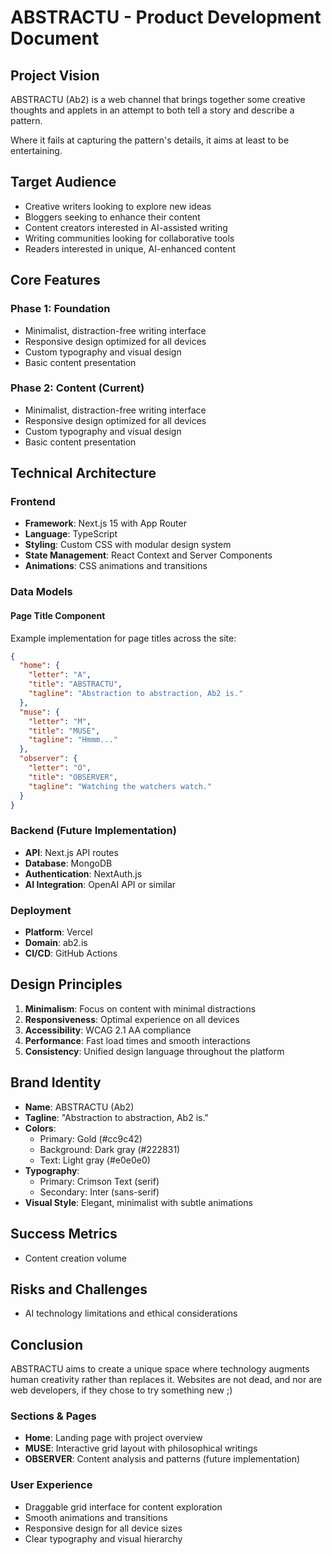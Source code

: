 # ABSTRACTU - Product Development Document

## Project Vision

ABSTRACTU (Ab2) is a web channel that brings together some creative thoughts and applets
in an attempt to both tell a story and describe a pattern.

Where it fails at capturing the pattern's details, it aims at least to be entertaining.

## Target Audience

- Creative writers looking to explore new ideas
- Bloggers seeking to enhance their content
- Content creators interested in AI-assisted writing
- Writing communities looking for collaborative tools
- Readers interested in unique, AI-enhanced content

## Core Features

### Phase 1: Foundation
- Minimalist, distraction-free writing interface
- Responsive design optimized for all devices
- Custom typography and visual design
- Basic content presentation

### Phase 2: Content (Current)
- Minimalist, distraction-free writing interface
- Responsive design optimized for all devices
- Custom typography and visual design
- Basic content presentation

## Technical Architecture

### Frontend
- **Framework**: Next.js 15 with App Router
- **Language**: TypeScript
- **Styling**: Custom CSS with modular design system
- **State Management**: React Context and Server Components
- **Animations**: CSS animations and transitions

### Data Models

#### Page Title Component
Example implementation for page titles across the site:
```json
{
  "home": {
    "letter": "A",
    "title": "ABSTRACTU",
    "tagline": "Abstraction to abstraction, Ab2 is."
  },
  "muse": {
    "letter": "M",
    "title": "MUSE",
    "tagline": "Hmmm..."
  },
  "observer": {
    "letter": "O",
    "title": "OBSERVER",
    "tagline": "Watching the watchers watch."
  }
}
```

### Backend (Future Implementation)
- **API**: Next.js API routes
- **Database**: MongoDB
- **Authentication**: NextAuth.js
- **AI Integration**: OpenAI API or similar

### Deployment
- **Platform**: Vercel
- **Domain**: ab2.is
- **CI/CD**: GitHub Actions

## Design Principles

1. **Minimalism**: Focus on content with minimal distractions
2. **Responsiveness**: Optimal experience on all devices
3. **Accessibility**: WCAG 2.1 AA compliance
4. **Performance**: Fast load times and smooth interactions
5. **Consistency**: Unified design language throughout the platform

## Brand Identity

- **Name**: ABSTRACTU (Ab2)
- **Tagline**: "Abstraction to abstraction, Ab2 is."
- **Colors**: 
  - Primary: Gold (#cc9c42)
  - Background: Dark gray (#222831)
  - Text: Light gray (#e0e0e0)
- **Typography**: 
  - Primary: Crimson Text (serif)
  - Secondary: Inter (sans-serif)
- **Visual Style**: Elegant, minimalist with subtle animations

## Success Metrics

- Content creation volume


## Risks and Challenges

- AI technology limitations and ethical considerations

## Conclusion

ABSTRACTU aims to create a unique space where technology augments human creativity rather than replaces it. Websites are not dead, and nor are web developers, if they chose to try something new ;)

### Sections & Pages
- **Home**: Landing page with project overview
- **MUSE**: Interactive grid layout with philosophical writings
- **OBSERVER**: Content analysis and patterns (future implementation)

### User Experience
- Draggable grid interface for content exploration
- Smooth animations and transitions
- Responsive design for all device sizes
- Clear typography and visual hierarchy